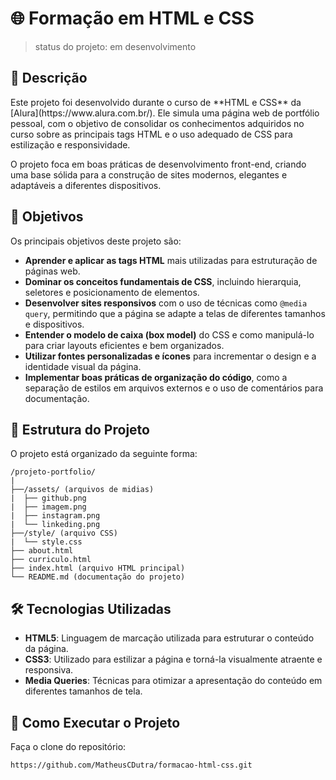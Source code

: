 <h1>🌐 Formação em HTML e CSS</h1>

>status do projeto: em desenvolvimento

<h2>📝 Descrição</h2>
Este projeto foi desenvolvido durante o curso de **HTML e CSS** da [Alura](https://www.alura.com.br/). Ele simula uma página web de portfólio pessoal, com o objetivo de consolidar os conhecimentos adquiridos no curso sobre as principais tags HTML e o uso adequado de CSS para estilização e responsividade.

O projeto foca em boas práticas de desenvolvimento front-end, criando uma base sólida para a construção de sites modernos, elegantes e adaptáveis a diferentes dispositivos.

<h2>🎯 Objetivos</h2>
Os principais objetivos deste projeto são:

- **Aprender e aplicar as tags HTML** mais utilizadas para estruturação de páginas web.
- **Dominar os conceitos fundamentais de CSS**, incluindo hierarquia, seletores e posicionamento de elementos.
- **Desenvolver sites responsivos** com o uso de técnicas como `@media query`, permitindo que a página se adapte a telas de diferentes tamanhos e dispositivos.
- **Entender o modelo de caixa (box model)** do CSS e como manipulá-lo para criar layouts eficientes e bem organizados.
- **Utilizar fontes personalizadas e ícones** para incrementar o design e a identidade visual da página.
- **Implementar boas práticas de organização do código**, como a separação de estilos em arquivos externos e o uso de comentários para documentação.

<h2>📂 Estrutura do Projeto</h2>
O projeto está organizado da seguinte forma:

```
/projeto-portfolio/
|
├──/assets/ (arquivos de midias)
|  ├── github.png
|  ├── imagem.png
|  ├── instagram.png
|  └── linkeding.png
├──/style/ (arquivo CSS)
|  └── style.css
├── about.html
├── curriculo.html
├── index.html (arquivo HTML principal)
└── README.md (documentação do projeto)

```

<h2>🛠️ Tecnologias Utilizadas</h2>

- **HTML5**: Linguagem de marcação utilizada para estruturar o conteúdo da página.
- **CSS3**: Utilizado para estilizar a página e torná-la visualmente atraente e responsiva.
- **Media Queries**: Técnicas para otimizar a apresentação do conteúdo em diferentes tamanhos de tela.

<h2>🚀 Como Executar o Projeto</h2>
Faça o clone do repositório:

```
https://github.com/MatheusCDutra/formacao-html-css.git
```



